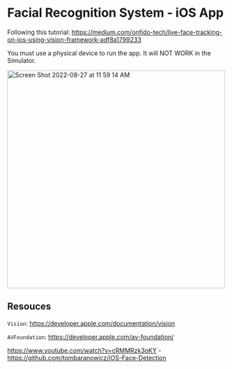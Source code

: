 # Facial Recognition System - iOS App

Following this tutorial: https://medium.com/onfido-tech/live-face-tracking-on-ios-using-vision-framework-adf8a1799233

You must use a physical device to run the app. It will NOT WORK in the Simulator.

<img width="500" alt="Screen Shot 2022-08-27 at 11 59 14 AM" src="https://user-images.githubusercontent.com/75696759/187038075-d0cb18a5-d7d3-4704-9103-8bd0b7292819.png">

## Resouces

`Vision`: https://developer.apple.com/documentation/vision

`AVFoundation`: https://developer.apple.com/av-foundation/

https://www.youtube.com/watch?v=cRMMRzk3oKY - https://github.com/tombaranowicz/iOS-Face-Detection

